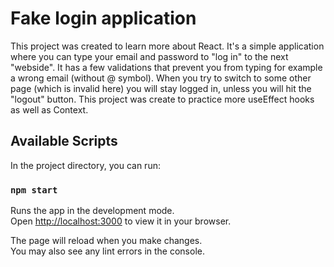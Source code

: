 # Fake login application

This project was created to learn more about React. It's a simple application where you can type your email and password to "log in" to the next "webside". It has a few validations that prevent you from typing for example a wrong email (without @ symbol). When you try to switch to some other page (which is invalid here) you will stay logged in, unless you will hit the "logout" button. This project was create to practice more useEffect hooks as well as Context.

## Available Scripts

In the project directory, you can run:

### `npm start`

Runs the app in the development mode.\
Open [http://localhost:3000](http://localhost:3000) to view it in your browser.

The page will reload when you make changes.\
You may also see any lint errors in the console.

